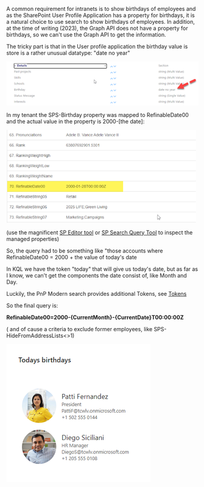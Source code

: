 
A common requirement for intranets is to show birthdays of employees and as the SharePoint User Profile Application has a property for birthdays, it is a natural choice to use search to show birthdays of employees. In addition, at the time of writing (2023), the Graph API does not have a property for birthdays, so we can't use the Graph API to get the information.


The tricky part is that in the User profile application the birthday value is store is a rather unusual datatype: "date no year"

![Birthday in the User Provisioning Service](../scenarios/assets/Setup-Results-web-part-to-show-birthdays/BirthdayUPA.png)


In my tenant the SPS-Birthday property was mapped to RefinableDate00 and the actual value in the property is 2000-[the date]:

![Managed Property value](../scenarios/assets/Setup-Results-web-part-to-show-birthdays/RefinableDate00.png)

(use the magnificent [SP Editor tool](https://chrome.google.com/webstore/detail/sp-editor/ecblfcmjnbbgaojblcpmjoamegpbodhd) or [SP Search Query Tool](https://github.com/pnp/PnP-Tools/blob/master/Solutions/SharePoint.Search.QueryTool/README.md) to inspect the managed properties)



So, the query had to be something like "those accounts where RefinableDate00 = 2000 + the value of today's date



In KQL we have the token "today" that will give us today's date, but as far as I know, we can't get the components the date consist of, like Month and Day.

Luckily, the PnP Modern search provides additional Tokens, see [Tokens](https://microsoft-search.github.io/pnp-modern-search/usage/search-results/tokens/)



So the final query is:

**RefinableDate00=2000-{CurrentMonth}-{CurrentDate}T00:00:00Z**



( and of cause a criteria to exclude former employees, like SPS-HideFromAddressLists<>1) 

![Birthday web part](../asserts/../scenarios/assets/Setup-Results-web-part-to-show-birthdays/birthdays.png)

